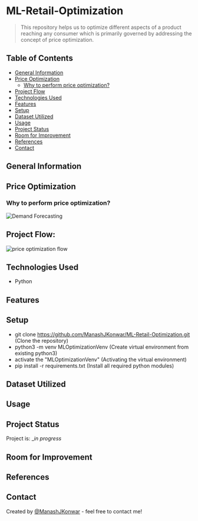 # ML-Retail-Optimization
> This repository helps us to optimize different aspects of a product reaching any consumer which is primarily governed by addressing the concept of price optimization. 

## **Table of Contents**  
* [General Information](#general-information)  
* [Price Optimization](#price-optimization)
    * [Why to perform price optimization?](#why-to-perform-price-optimization)  
* [Project Flow](#project-flow)  
* [Technologies Used](#technologies-used)
* [Features](#features)
* [Setup](#setup)
* [Dataset Utilized](#dataset-utilized)
* [Usage](#usage)
* [Project Status](#project-status)
* [Room for Improvement](#room-for-improvement)
* [References](#references)
* [Contact](#contact)
<!-- * [License](#license) -->

## **General Information**

## **Price Optimization**  

### **Why to perform price optimization?**  
![Demand Forecasting](./assets/demand_forecasting_techniques.jpg)  

## **Project Flow**:  
![price optimization flow](./assets/ml_project_lifecycle.jpg)

## **Technologies Used**
- Python 

## **Features**

## **Setup**
- git clone https://github.com/ManashJKonwar/ML-Retail-Optimization.git (Clone the repository)
- python3 -m venv MLOptimizationVenv (Create virtual environment from existing python3)
- activate the "MLOptimizationVenv" (Activating the virtual environment)
- pip install -r requirements.txt (Install all required python modules)

## **Dataset Utilized**

## **Usage**

## **Project Status**
Project is: __in progress_ 
<!-- / _complete_ / _no longer being worked on_. If you are no longer working on it, provide reasons why._ -->

## **Room for Improvement**

## **References**

## **Contact**
Created by [@ManashJKonwar](https://github.com/ManashJKonwar) - feel free to contact me!

<!-- Optional -->
<!-- ## License -->
<!-- This project is open source and available under the [... License](). -->

<!-- You don't have to include all sections - just the one's relevant to your project -->
